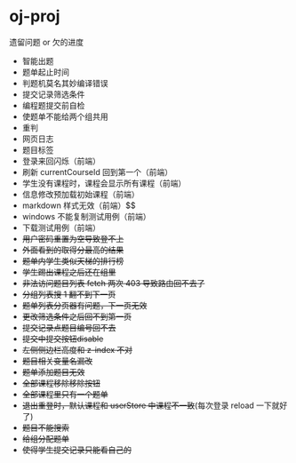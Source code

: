 # oj-proj

遗留问题 or 欠的进度


- 智能出题
- 题单起止时间
- 判题机莫名其妙编译错误
- 提交记录筛选条件
- 编程题提交前自检
- 使题单不能给两个组共用
- 重判
- 网页日志
- 题目标签
- 登录来回闪烁（前端）
- 刷新 currentCourseId 回到第一个（前端）
- 学生没有课程时，课程会显示所有课程（前端）
- 信息修改预加载初始课程（前端）
- markdown 样式无效（前端）$$
- windows 不能复制测试用例（前端）
- 下载测试用例（前端）
- ~~用户密码重置为空导致登不上~~
- ~~外面看到的取得分最高的结果~~
- ~~题单内学生类似天梯的排行榜~~
- ~~学生踢出课程之后还在组里~~
- ~~非法访问题目列表 fetch 两次 403 导致路由回不去了~~
- ~~分组列表搜 1 翻不到下一页~~
- ~~题单列表分页器有问题，下一页无效~~
- ~~更改筛选条件之后回不到第一页~~
- ~~提交记录点题目编号回不去~~
- ~~提交中提交按钮disable~~
- ~~左侧侧边栏高度和 z-index 不对~~
- ~~题目相关变量名漏改~~
- ~~题单添加题目无效~~
- ~~全部课程移除移除按钮~~
- ~~全部课程里只有一个题单~~
- ~~退出重登时，默认课程和 userStore 中课程不一致~~(每次登录 reload 一下就好了)
- ~~题目不能搜索~~
- ~~给组分配题单~~
- ~~使得学生提交记录只能看自己的~~
